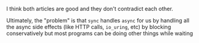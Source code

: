 I think both articles are good and they don't contradict each other.

Ultimately, the "problem" is that `sync` handles `async` for us by handling all the async side effects (like HTTP calls, `io_uring`, etc) by blocking conservatively but most programs can be doing other things while waiting
